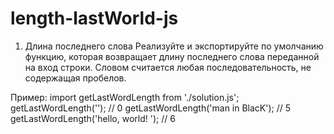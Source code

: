 # length-lastWorld-js
1. Длина последнего слова
Реализуйте и экспортируйте по умолчанию функцию, которая возвращает длину последнего слова переданной на вход строки. Словом считается любая последовательность, не содержащая пробелов.

Пример:
  import getLastWordLength from './solution.js';
  getLastWordLength(''); // 0
  getLastWordLength('man in BlacK'); // 5
  getLastWordLength('hello, world!  '); // 6
